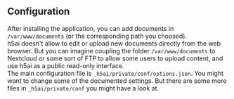 ## Configuration

After installing the application, you can add documents in `/var/www/documents` (or the corresponding path you choosed).  
h5ai doesn't allow to edit or upload new documents directly from the web browser. But you can imagine coupling the folder `/var/www/documents` to Nextcloud or some sort of FTP to allow some users to upload content, and use h5ai as a public read-only interface.  
The main configuration file is `_h5ai/private/conf/options.json`. You might want to change some of the documented settings. But there are some more files in `_h5ai/private/conf` you might have a look at.
